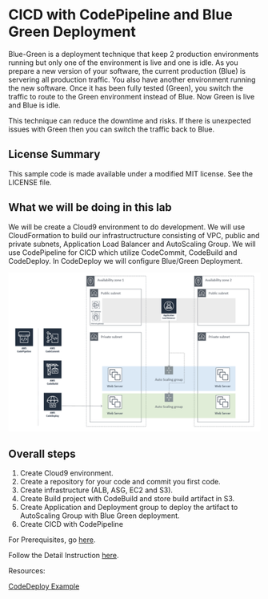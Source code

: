 # CICD with CodePipeline and Blue Green Deployment

Blue-Green is a deployment technique that keep 2 production environments running but only one of the environment is live and one is idle. As you prepare a new version of your software, the current production (Blue) is servering all production traffic. You also have another environment running the new software. Once it has been fully tested (Green), you switch the traffic to route to the Green environment instead of Blue. Now Green is live and Blue is idle.

This technique can reduce the downtime and risks. If there is unexpected issues with Green then you can switch the traffic back to Blue.

## License Summary

This sample code is made available under a modified MIT license. See the LICENSE file.

## What we will be doing in this lab

We will be create a Cloud9 environment to do development. We will use CloudFormation to build our infrastructructure consisting of VPC, public and private subnets, Application Load Balancer and AutoScaling Group. We will use CodePipeline for CICD which utilize CodeCommit, CodeBuild and CodeDeploy. In CodeDeploy we will configure Blue/Green Deployment.

![ALB](./images/bg-10.png)

## Overall steps

1. Create Cloud9 environment.
2. Create a repository for your code and commit you first code.
3. Create infrastructure (ALB, ASG, EC2 and S3).
4. Create Build project with CodeBuild and store build artifact in S3.
5. Create Application and Deployment group to deploy the artifact to AutoScaling Group with Blue Green deployment.
6. Create CICD with CodePipeline

For Prerequisites, go [here](Prerequisites.md).

Follow the Detail Instruction [here](Detail_Instructions.md).

Resources:


[CodeDeploy Example](https://github.com/aws-samples/aws-codedeploy-samples/tree/master/load-balancing/elb-v2)
